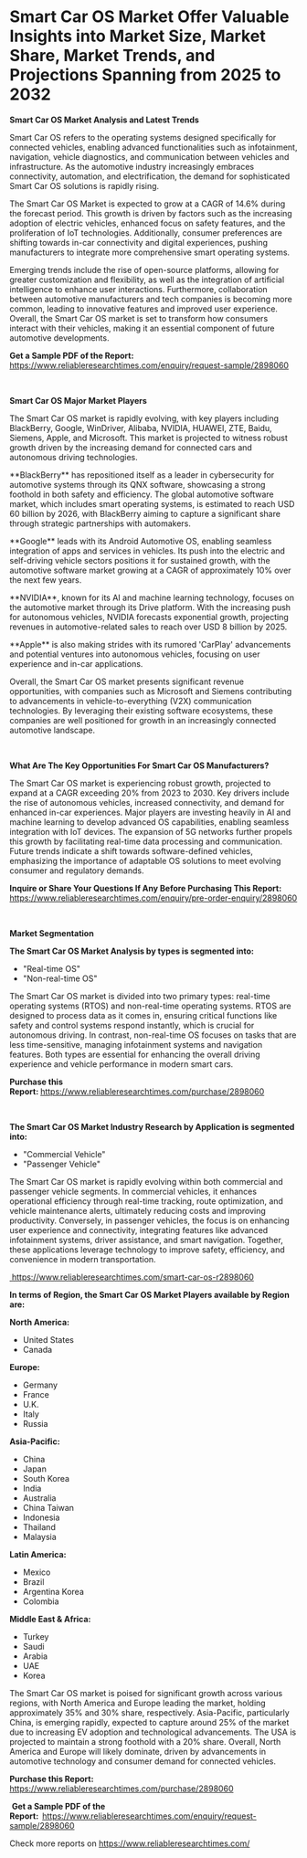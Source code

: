 <p><h1>Smart Car OS Market Offer Valuable Insights into Market Size, Market Share, Market Trends, and Projections Spanning from 2025 to 2032</h1></p><p><strong>Smart Car OS Market Analysis and Latest Trends</strong></p>
<p><p>Smart Car OS refers to the operating systems designed specifically for connected vehicles, enabling advanced functionalities such as infotainment, navigation, vehicle diagnostics, and communication between vehicles and infrastructure. As the automotive industry increasingly embraces connectivity, automation, and electrification, the demand for sophisticated Smart Car OS solutions is rapidly rising.</p><p>The Smart Car OS Market is expected to grow at a CAGR of 14.6% during the forecast period. This growth is driven by factors such as the increasing adoption of electric vehicles, enhanced focus on safety features, and the proliferation of IoT technologies. Additionally, consumer preferences are shifting towards in-car connectivity and digital experiences, pushing manufacturers to integrate more comprehensive smart operating systems.</p><p>Emerging trends include the rise of open-source platforms, allowing for greater customization and flexibility, as well as the integration of artificial intelligence to enhance user interactions. Furthermore, collaboration between automotive manufacturers and tech companies is becoming more common, leading to innovative features and improved user experience. Overall, the Smart Car OS market is set to transform how consumers interact with their vehicles, making it an essential component of future automotive developments.</p></p>
<p><strong>Get a Sample PDF of the Report:&nbsp;</strong> <a href="https://www.reliableresearchtimes.com/enquiry/request-sample/2898060?utm_campaign=3355&utm_medium=2&utm_source=Github&utm_content=ia&utm_term=15032025&utm_id=smart-car-os">https://www.reliableresearchtimes.com/enquiry/request-sample/2898060</a></p>
<p>&nbsp;</p>
<p><strong>Smart Car OS Major Market Players</strong></p>
<p><p>The Smart Car OS market is rapidly evolving, with key players including BlackBerry, Google, WinDriver, Alibaba, NVIDIA, HUAWEI, ZTE, Baidu, Siemens, Apple, and Microsoft. This market is projected to witness robust growth driven by the increasing demand for connected cars and autonomous driving technologies.</p><p>**BlackBerry** has repositioned itself as a leader in cybersecurity for automotive systems through its QNX software, showcasing a strong foothold in both safety and efficiency. The global automotive software market, which includes smart operating systems, is estimated to reach USD 60 billion by 2026, with BlackBerry aiming to capture a significant share through strategic partnerships with automakers.</p><p>**Google** leads with its Android Automotive OS, enabling seamless integration of apps and services in vehicles. Its push into the electric and self-driving vehicle sectors positions it for sustained growth, with the automotive software market growing at a CAGR of approximately 10% over the next few years.</p><p>**NVIDIA**, known for its AI and machine learning technology, focuses on the automotive market through its Drive platform. With the increasing push for autonomous vehicles, NVIDIA forecasts exponential growth, projecting revenues in automotive-related sales to reach over USD 8 billion by 2025.</p><p>**Apple** is also making strides with its rumored 'CarPlay' advancements and potential ventures into autonomous vehicles, focusing on user experience and in-car applications.</p><p>Overall, the Smart Car OS market presents significant revenue opportunities, with companies such as Microsoft and Siemens contributing to advancements in vehicle-to-everything (V2X) communication technologies. By leveraging their existing software ecosystems, these companies are well positioned for growth in an increasingly connected automotive landscape.</p></p>
<p>&nbsp;</p>
<p><strong>What Are The Key Opportunities For Smart Car OS Manufacturers?</strong></p>
<p><p>The Smart Car OS market is experiencing robust growth, projected to expand at a CAGR exceeding 20% from 2023 to 2030. Key drivers include the rise of autonomous vehicles, increased connectivity, and demand for enhanced in-car experiences. Major players are investing heavily in AI and machine learning to develop advanced OS capabilities, enabling seamless integration with IoT devices. The expansion of 5G networks further propels this growth by facilitating real-time data processing and communication. Future trends indicate a shift towards software-defined vehicles, emphasizing the importance of adaptable OS solutions to meet evolving consumer and regulatory demands.</p></p>
<p><strong>Inquire or Share Your Questions If Any Before Purchasing This Report:</strong> <a href="https://www.reliableresearchtimes.com/enquiry/pre-order-enquiry/2898060?utm_campaign=3355&utm_medium=2&utm_source=Github&utm_content=ia&utm_term=15032025&utm_id=smart-car-os">https://www.reliableresearchtimes.com/enquiry/pre-order-enquiry/2898060</a></p>
<p>&nbsp;</p>
<p><strong>Market Segmentation</strong></p>
<p><strong>The Smart Car OS Market Analysis by types is segmented into:</strong></p>
<p><ul><li>"Real-time OS"</li><li>"Non-real-time OS"</li></ul></p>
<p><p>The Smart Car OS market is divided into two primary types: real-time operating systems (RTOS) and non-real-time operating systems. RTOS are designed to process data as it comes in, ensuring critical functions like safety and control systems respond instantly, which is crucial for autonomous driving. In contrast, non-real-time OS focuses on tasks that are less time-sensitive, managing infotainment systems and navigation features. Both types are essential for enhancing the overall driving experience and vehicle performance in modern smart cars.</p></p>
<p><strong>Purchase this Report:&nbsp;</strong><a href="https://www.reliableresearchtimes.com/purchase/2898060?utm_campaign=3355&utm_medium=2&utm_source=Github&utm_content=ia&utm_term=15032025&utm_id=smart-car-os">https://www.reliableresearchtimes.com/purchase/2898060</a></p>
<p>&nbsp;</p>
<p><strong>The Smart Car OS Market Industry Research by Application is segmented into:</strong></p>
<p><ul><li>"Commercial Vehicle"</li><li>"Passenger Vehicle"</li></ul></p>
<p><p>The Smart Car OS market is rapidly evolving within both commercial and passenger vehicle segments. In commercial vehicles, it enhances operational efficiency through real-time tracking, route optimization, and vehicle maintenance alerts, ultimately reducing costs and improving productivity. Conversely, in passenger vehicles, the focus is on enhancing user experience and connectivity, integrating features like advanced infotainment systems, driver assistance, and smart navigation. Together, these applications leverage technology to improve safety, efficiency, and convenience in modern transportation.</p></p>
<p><a href="https://www.reliableresearchtimes.com/smart-car-os-r2898060?utm_campaign=3355&utm_medium=2&utm_source=Github&utm_content=ia&utm_term=15032025&utm_id=smart-car-os">&nbsp;https://www.reliableresearchtimes.com/smart-car-os-r2898060</a></p>
<p><strong>In terms of Region, the Smart Car OS Market Players available by Region are:</strong></p>
<p>
    <p> <strong> North America: </strong>
        <ul>
            <li>United States</li>
            <li>Canada</li>
        </ul>
        </p> 
    <p> <strong> Europe: </strong>
        <ul>
            <li>Germany</li>
            <li>France</li>
            <li>U.K.</li>
            <li>Italy</li>
            <li>Russia</li>
        </ul>
        </p> 
    <p> <strong> Asia-Pacific: </strong>
        <ul>
            <li>China</li>
            <li>Japan</li>
            <li>South Korea</li>
            <li>India</li>
            <li>Australia</li>
            <li>China Taiwan</li>
            <li>Indonesia</li>
            <li>Thailand</li>
            <li>Malaysia</li>
        </ul>
        </p> 
    <p> <strong> Latin America: </strong>
        <ul>
            <li>Mexico</li>
            <li>Brazil</li>
            <li>Argentina Korea</li>
            <li>Colombia</li>
        </ul>
        </p> 
    <p> <strong> Middle East & Africa: </strong>
        <ul>
            <li>Turkey</li>
            <li>Saudi</li>
            <li>Arabia</li>
            <li>UAE</li>
            <li>Korea</li>
        </ul>
    </p>
    </p>
<p><p>The Smart Car OS market is poised for significant growth across various regions, with North America and Europe leading the market, holding approximately 35% and 30% share, respectively. Asia-Pacific, particularly China, is emerging rapidly, expected to capture around 25% of the market due to increasing EV adoption and technological advancements. The USA is projected to maintain a strong foothold with a 20% share. Overall, North America and Europe will likely dominate, driven by advancements in automotive technology and consumer demand for connected vehicles.</p></p>
<p><strong>Purchase this Report: </strong><a href="https://www.reliableresearchtimes.com/purchase/2898060?utm_campaign=3355&utm_medium=2&utm_source=Github&utm_content=ia&utm_term=15032025&utm_id=smart-car-os">https://www.reliableresearchtimes.com/purchase/2898060</a></p>
<p>&nbsp;<strong>Get a Sample PDF of the Report:&nbsp;&nbsp;</strong><a href="https://www.reliableresearchtimes.com/enquiry/request-sample/2898060?utm_campaign=3355&utm_medium=2&utm_source=Github&utm_content=ia&utm_term=15032025&utm_id=smart-car-os">https://www.reliableresearchtimes.com/enquiry/request-sample/2898060</a></p>
<p><strong></strong></p>
<p>Check more reports on <a href="https://www.reliableresearchtimes.com/?utm_campaign=3355&utm_medium=2&utm_source=Github&utm_content=ia&utm_term=15032025&utm_id=smart-car-os">https://www.reliableresearchtimes.com/</a></p>